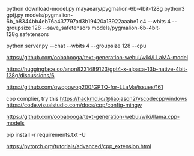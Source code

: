 python download-model.py mayaeary/pygmalion-6b-4bit-128g
python3 gptj.py models/pygmalion-6b_b8344bb4eb76a437797ad3b19420a13922aaabe1 c4 --wbits 4 --groupsize 128 --save_safetensors models/pygmalion-6b-4bit-128g.safetensors

python server.py --chat --wbits 4 --groupsize 128 --cpu

https://github.com/oobabooga/text-generation-webui/wiki/LLaMA-model

https://huggingface.co/anon8231489123/gpt4-x-alpaca-13b-native-4bit-128g/discussions/6

https://github.com/qwopqwop200/GPTQ-for-LLaMa/issues/161


cpp complier, try this
https://hackmd.io/@liaojason2/vscodecppwindows
https://code.visualstudio.com/docs/cpp/config-mingw 



https://github.com/oobabooga/text-generation-webui/wiki/llama.cpp-models

pip install -r requirements.txt -U


https://pytorch.org/tutorials/advanced/cpp_extension.html